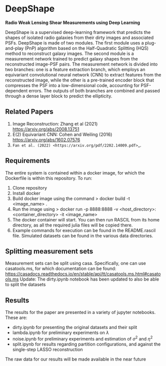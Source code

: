 # DeepShape
**Radio Weak Lensing Shear Measurements using Deep Learning**

DeepShape is a supervised deep-learning framework that predicts the shapes of isolated radio galaxies from their dirty images and associated PSFs. DeepShape is made of two modules. The first module uses a plug-and-play (PnP) algorithm based on the Half-Quadratic Splitting (HQS) method to reconstruct galaxy images. The second module is a measurement network trained to predict galaxy shapes from the reconstructed image-PSF pairs. The measurement network is divided into two branches: one is a feature extraction branch, which employs an equivariant convolutional neural network (CNN) to extract features from the reconstructed image, while the other is a pre-trained encoder block that compresses the PSF into a low-dimensional code, accounting for PSF-dependent errors. The outputs of both branches are combined and passed through a dense layer block to predict the ellipticity.

## Related Papers
1. Image Reconstruction: Zhang et al (2021) https://arxiv.org/abs/2008.13751
2. E(2) Equivariant CNN: Cohen and Weiling (2016) https://arxiv.org/abs/1602.07576
3.  `Fan et al. (2022) <https://arxiv.org/pdf/2202.14009.pdf>`_.

## Requirements
The entire system is contained within a docker image, for which the Dockerfile is within this repository. To run: 
1. Clone repository
2. Install docker
3. Build docker image using the command > docker build -t <image_name> .
4. Run the image using > docker run -p 8888:8888 -v <host_directory>:<container_directory> -it <image_name>
5. The docker container will start. You can then run RASCIL from its home directory, as all the required julia files will be copied there.
6. Example commands for execution can be found in the README.rascil file. Simulated datasets can be found in the various data directories. 

## Splitting measurement sets
Measurement sets can be split using casa. Specifically, one can use casatools.ms, for which documentation can be found: https://casadocs.readthedocs.io/en/stable/api/tt/casatools.ms.html#casatools.ms
Update: The dirty.ipynb notebook has been updated to also be able to split the datasets

## Results
The results for the paper are presented in a variety of jupyter notebooks. These are:
- dirty.ipynb for presenting the original datasets and their split
- lambda.ipynb for preliminary experiments on $\lambda$
- noise.ipynb for preliminary experiments and estimation of $\sigma^2$ and $\eta^2$
- split.ipynb for results regarding partition configurations, and against the single-step LASSO reconstruction

The raw data for our results will be made available in the near future
